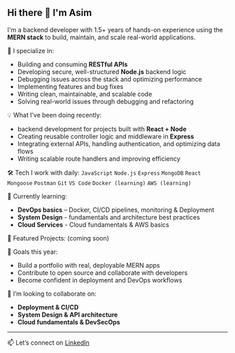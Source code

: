 
## Hi there 👋 I'm Asim


I'm a backend developer with 1.5+ years of hands-on experience using the **MERN stack** to build, maintain, and scale real-world applications.


🧩 I specialize in:
- Building and consuming **RESTful APIs**
- Developing secure, well-structured **Node.js** backend logic
- Debugging issues across the stack and optimizing performance
- Implementing features and bug fixes
- Writing clean, maintainable, and scalable code
- Solving real-world issues through debugging and refactoring


💡 What I’ve been doing recently:
- backend development for projects built with **React + Node**
- Creating reusable controller logic and middleware in **Express**
- Integrating external APIs, handling authentication, and optimizing data flows
- Writing scalable route handlers and improving efficiency


🛠️ Tech I work with daily:
`JavaScript` `Node.js` `Express` `MongoDB` `React`  
`Mongoose` `Postman` `Git` `VS Code`
`Docker (learning)` `AWS (learning)`


🌱 Currently learning:
- **DevOps basics** – Docker, CI/CD pipelines, monitoring & Deployment
- **System Design** - fundamentals and architecture best practices
- **Cloud Services** -  Cloud fundamentals & AWS basics


📌 Featured Projects: (coming soon)


🎯 Goals this year:
- Build a portfolio with real, deployable MERN apps
- Contribute to open source and collaborate with developers
- Become confident in deployment and DevOps workflows


👯 I’m looking to collaborate on:
- **Deployment & CI/CD**
- **System Design & API architecture**
- **Cloud fundamentals & DevSecOps**


---

📫 Let’s connect on [LinkedIn](https://www.linkedin.com/in/asimazher/)

